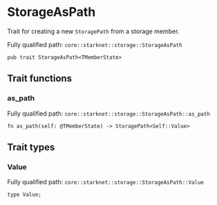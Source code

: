 # StorageAsPath

Trait for creating a new `StoragePath` from a storage member.

Fully qualified path: `core::starknet::storage::StorageAsPath`

<pre><code class="language-rust">pub trait StorageAsPath&lt;TMemberState&gt;</code></pre>

## Trait functions

### as_path

Fully qualified path: `core::starknet::storage::StorageAsPath::as_path`

<pre><code class="language-rust">fn as_path(self: @TMemberState) -&gt; StoragePath&lt;Self::Value&gt;</code></pre>


## Trait types

### Value

Fully qualified path: `core::starknet::storage::StorageAsPath::Value`

<pre><code class="language-rust">type Value;</code></pre>


